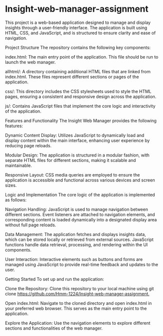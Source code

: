 # Insight-web-manager-assignment
This project is a web-based application designed to manage and display insights through a user-friendly interface. The application is built using HTML, CSS, and JavaScript, and is structured to ensure clarity and ease of navigation.

Project Structure
The repository contains the following key components:

index.html: The main entry point of the application. This file should be run to launch the web manager.​

allhtml/: A directory containing additional HTML files that are linked from index.html. These files represent different sections or pages of the application.​

css/: This directory includes the CSS stylesheets used to style the HTML pages, ensuring a consistent and responsive design across the application.​

js/: Contains JavaScript files that implement the core logic and interactivity of the application.​

Features and Functionality
The Insight Web Manager provides the following features:

Dynamic Content Display: Utilizes JavaScript to dynamically load and display content within the main interface, enhancing user experience by reducing page reloads.​

Modular Design: The application is structured in a modular fashion, with separate HTML files for different sections, making it scalable and maintainable.​

Responsive Layout: CSS media queries are employed to ensure the application is accessible and functional across various devices and screen sizes.​

Logic and Implementation
The core logic of the application is implemented as follows:

Navigation Handling: JavaScript is used to manage navigation between different sections. Event listeners are attached to navigation elements, and corresponding content is loaded dynamically into a designated display area without full page reloads.​

Data Management: The application fetches and displays insights data, which can be stored locally or retrieved from external sources. JavaScript functions handle data retrieval, processing, and rendering within the UI components.​

User Interaction: Interactive elements such as buttons and forms are managed using JavaScript to provide real-time feedback and updates to the user.​

Getting Started
To set up and run the application:

Clone the Repository: Clone this repository to your local machine using git clone https://github.com/Hmm-1224/Insight-web-manager-assignment.​

Open index.html: Navigate to the cloned directory and open index.html in your preferred web browser. This serves as the main entry point to the application.​

Explore the Application: Use the navigation elements to explore different sections and functionalities of the web manager.

